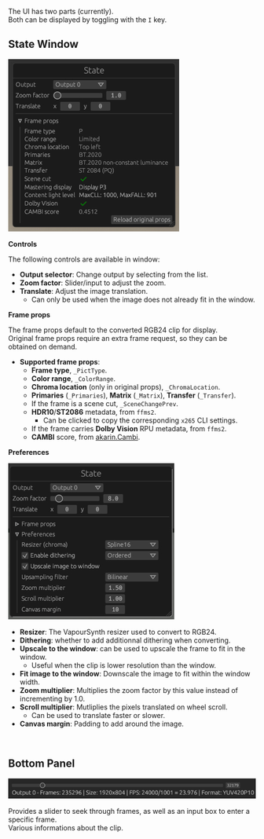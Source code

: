 The UI has two parts (currently).  
Both can be displayed by toggling with the `I` key.

## State Window

![State window](/assets/01gui.jpg?raw=true "State window")

**Controls**

The following controls are available in window:
- **Output selector**: Change output by selecting from the list.
- **Zoom factor**: Slider/input to adjust the zoom.
- **Translate**: Adjust the image translation.
    - Can only be used when the image does not already fit in the window.

**Frame props**

The frame props default to the converted RGB24 clip for display.  
Original frame props require an extra frame request, so they can be obtained on demand.  

- **Supported frame props**:
    - **Frame type**, `_PictType`.
    - **Color range**, `_ColorRange`.
    - **Chroma location** (only in original props), `_ChromaLocation`.
    - **Primaries** (`_Primaries`), **Matrix** (`_Matrix`), **Transfer** (`_Transfer`).
    - If the frame is a scene cut, `_SceneChangePrev`.
    - **HDR10**/**ST2086** metadata, from `ffms2`.
        - Can be clicked to copy the corresponding `x265` CLI settings.
    - If the frame carries **Dolby Vision** RPU metadata, from `ffms2`.
    - **CAMBI** score, from [akarin.Cambi](https://github.com/AkarinVS/vapoursynth-plugin).

**Preferences**

![Preferences](/assets/03prefs.jpg?raw=true "Preferences")

- **Resizer**: The VapourSynth resizer used to convert to RGB24.
- **Dithering**: whether to add additionnal dithering when converting.
- **Upscale to the window**: can be used to upscale the frame to fit in the window.
    - Useful when the clip is lower resolution than the window.
- **Fit image to the window**: Downscale the image to fit within the window width.
- **Zoom multiplier**: Multiplies the zoom factor by this value instead of incrementing by 1.0.
- **Scroll multiplier**: Mutliplies the pixels translated on wheel scroll.
    - Can be used to translate faster or slower.
- **Canvas margin**: Padding to add around the image.

&nbsp;

## Bottom Panel

![Bottom panel](/assets/02clipinfo.jpg?raw=true "Bottom panel")

Provides a slider to seek through frames, as well as an input box to enter a specific frame.  
Various informations about the clip.  
